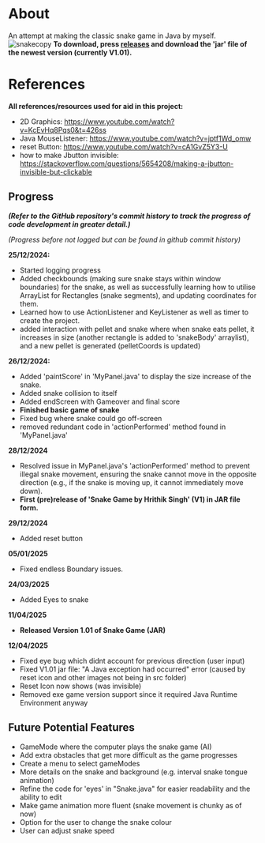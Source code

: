 # About
An attempt at making the classic snake game in Java by myself. 
![snakecopy](https://github.com/user-attachments/assets/d5d5af83-f7d4-4028-9b34-16eb2d5cb0b5)
**To download, press [releases](https://github.com/GaLactic-Acid/Snake-game/tags) and download the 'jar' file of the newest version (currently V1.01).**

# References
**All references/resources used for aid in this project:**
- 2D Graphics: https://www.youtube.com/watch?v=KcEvHq8Pqs0&t=426ss
-  Java MouseListener: https://www.youtube.com/watch?v=jptf1Wd_omw
- reset Button: https://www.youtube.com/watch?v=cA1GvZ5Y3-U
- how to make Jbutton invisible: https://stackoverflow.com/questions/5654208/making-a-jbutton-invisible-but-clickable


## Progress
***(Refer to the GitHub repository's commit history to track the progress of code development in greater detail.)***

*(Progress before not logged but can be found in github commit history)*

**25/12/2024:** 
- Started logging progress
- Added checkbounds (making sure snake stays within window boundaries) for the snake, as well as successfully learning how to utilise ArrayList for Rectangles (snake segments), and updating coordinates for them.
- Learned how to use ActionListener and KeyListener as well as timer to create the project.
- added interaction with pellet and snake where when snake eats pellet, it increases in size (another rectangle is added to 'snakeBody' arraylist), and a new pellet is generated (pelletCoords is updated)

**26/12/2024:**
- Added 'paintScore' in 'MyPanel.java' to display the size increase of the snake.
- Added snake collision to itself
- Added endScreen with Gameover and final score
- **Finished basic game of snake**
- Fixed bug where snake could go off-screen
- removed redundant code in 'actionPerformed' method found in 'MyPanel.java'

**28/12/2024**
- Resolved issue in MyPanel.java's 'actionPerformed' method to prevent illegal snake movement, ensuring the snake cannot move in the opposite direction (e.g., if the snake is moving up, it cannot immediately move down).
- **First (pre)release of 'Snake Game by Hrithik Singh' (V1) in JAR file form.**


**29/12/2024**
- Added reset button

**05/01/2025**
- Fixed endless Boundary issues.

**24/03/2025**
- Added Eyes to snake

**11/04/2025**
- **Released Version 1.01 of Snake Game (JAR)**

**12/04/2025**
- Fixed eye bug which didnt account for previous direction (user input)
- Fixed V1.01 jar file: "A Java exception had occurred" error (caused by reset icon and other images not being in src folder)
- Reset Icon now shows (was invisible)
- Removed exe game version support since it required Java Runtime Environment anyway

## Future Potential Features
- GameMode where the computer plays the snake game (AI)
- Add extra obstacles that get more difficult as the game progresses
- Create a menu to select gameModes
- More details on the snake and background (e.g. interval snake tongue animation)
- Refine the code for 'eyes' in "Snake.java" for easier readability and the ability to edit
- Make game animation more fluent (snake movement is chunky as of now)
- Option for the user to change the snake colour
- User can adjust snake speed
